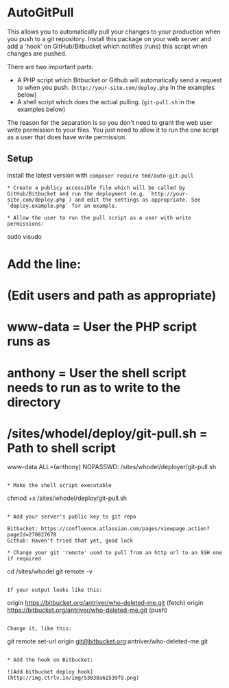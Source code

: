 AutoGitPull
==============================

This allows you to automatically pull your changes to your production when you push to a git repository.
Install this package on your web server and add a 'hook' on GitHub/Bitbucket which notifies (runs) this script when changes are pushed.

There are two important parts:
* A PHP script which Bitbucket or Github will automatically send a request to when you push. (`http://your-site.com/deploy.php` in the examples below)
* A shell script which does the actual pulling. (`git-pull.sh` in the examples below)

The reason for the separation is so you don't need to grant the web user write permission to your files. You just need to allow it to run the one script as a user that does have write permission.

Setup
-----

Install the latest version with `composer require tmd/auto-git-pull`

```
* Create a publicy accessible file which will be called by GitHub/Bitbucket and run the deployment (e.g. `http://your-site.com/deploy.php`) and edit the settings as appropriate. See `deploy.example.php` for an example.

* Allow the user to run the pull script as a user with write permissions:

```
sudo visudo

# Add the line:
# (Edit users and path as appropriate)
# www-data = User the PHP script runs as
# anthony = User the shell script needs to run as to write to the directory
# /sites/whodel/deploy/git-pull.sh = Path to shell script

www-data ALL=(anthony) NOPASSWD: /sites/whodel/deployer/git-pull.sh
```

* Make the shell script executable

```
chmod +x /sites/whodel/deploy/git-pull.sh
```

* Add your server's public key to git repo

Bitbucket: https://confluence.atlassian.com/pages/viewpage.action?pageId=270827678
Github: Haven't tried that yet, good luck

* Change your git 'remote' used to pull from an http url to an SSH one if required
```
cd /sites/whodel
git remote -v
```

If your output looks like this:
```
origin	https://bitbucket.org/antriver/who-deleted-me.git (fetch)
origin	https://bitbucket.org/antriver/who-deleted-me.git (push)
```

Change it, like this:
```
git remote set-url origin git@bitbucket.org:antriver/who-deleted-me.git
```

* Add the hook on Bitbucket:

![Add bitbucket deploy hook](http://img.ctrlv.in/img/53038a61539f9.png)

